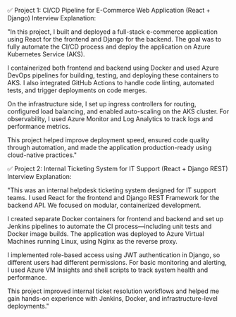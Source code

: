 ✅ Project 1: CI/CD Pipeline for E-Commerce Web Application (React + Django)
Interview Explanation:

"In this project, I built and deployed a full-stack e-commerce application using React for the frontend and Django for the backend. The goal was to fully automate the CI/CD process and deploy the application on Azure Kubernetes Service (AKS).

I containerized both frontend and backend using Docker and used Azure DevOps pipelines for building, testing, and deploying these containers to AKS. I also integrated GitHub Actions to handle code linting, automated tests, and trigger deployments on code merges.

On the infrastructure side, I set up ingress controllers for routing, configured load balancing, and enabled auto-scaling on the AKS cluster. For observability, I used Azure Monitor and Log Analytics to track logs and performance metrics.

This project helped improve deployment speed, ensured code quality through automation, and made the application production-ready using cloud-native practices."

✅ Project 2: Internal Ticketing System for IT Support (React + Django REST)
Interview Explanation:

"This was an internal helpdesk ticketing system designed for IT support teams. I used React for the frontend and Django REST Framework for the backend API. We focused on modular, containerized development.

I created separate Docker containers for frontend and backend and set up Jenkins pipelines to automate the CI process—including unit tests and Docker image builds. The application was deployed to Azure Virtual Machines running Linux, using Nginx as the reverse proxy.

I implemented role-based access using JWT authentication in Django, so different users had different permissions. For basic monitoring and alerting, I used Azure VM Insights and shell scripts to track system health and performance.

This project improved internal ticket resolution workflows and helped me gain hands-on experience with Jenkins, Docker, and infrastructure-level deployments."
